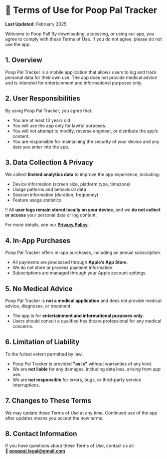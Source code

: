 # 📜 Terms of Use for Poop Pal Tracker  

**Last Updated:** February 2025  

Welcome to Poop Pal! By downloading, accessing, or using our app, you agree to comply with these Terms of Use. If you do not agree, please do not use the app.  

## 1. Overview  

Poop Pal Tracker is a mobile application that allows users to log and track personal data for their own use. The app does not provide medical advice and is intended for entertainment and informational purposes only.  

## 2. User Responsibilities  

By using Poop Pal Tracker, you agree that:  
- You are at least 13 years old.  
- You will use the app only for lawful purposes.  
- You will not attempt to modify, reverse engineer, or distribute the app’s content.  
- You are responsible for maintaining the security of your device and any data you enter into the app.  

## 3. Data Collection & Privacy  

We collect **limited analytics data** to improve the app experience, including:  
- Device information (screen size, platform type, timezone)  
- Usage patterns and behavioral data  
- Session information (duration, frequency)  
- Feature usage statistics  

‼️ All **user logs remain stored locally on your device**, and we **do not collect or access** your personal data or log content.  

For more details, see our **[Privacy Policy](https://poop-pal.github.io/pooppal-legal/privacy-policy.md)**.  

## 4. In-App Purchases  

Poop Pal Tracker offers in-app purchases, including an annual subscription.  
- All payments are processed through **Apple’s App Store**.  
- We do not store or process payment information.  
- Subscriptions are managed through your Apple account settings.  

## 5. No Medical Advice  

Poop Pal Tracker is **not a medical application** and does not provide medical advice, diagnoses, or treatment.  
- The app is for **entertainment and informational purposes only**.  
- Users should consult a qualified healthcare professional for any medical concerns.  

## 6. Limitation of Liability  

To the fullest extent permitted by law:  
- Poop Pal Tracker is provided **"as is"** without warranties of any kind.  
- We are **not liable** for any damages, including data loss, arising from app use.  
- We are **not responsible** for errors, bugs, or third-party service interruptions.  

## 7. Changes to These Terms  

We may update these Terms of Use at any time. Continued use of the app after updates means you accept the new terms.  

## 8. Contact Information  

If you have questions about these Terms of Use, contact us at:  
📧 **pooppal.legal@gmail.com**  
